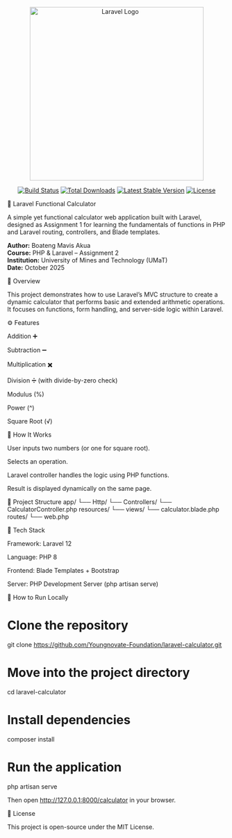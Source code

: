 <p align="center"><a href="https://laravel.com" target="_blank"><img src="https://raw.githubusercontent.com/laravel/art/master/logo-lockup/5%20SVG/2%20CMYK/1%20Full%20Color/laravel-logolockup-cmyk-red.svg" width="400" alt="Laravel Logo"></a></p>

<p align="center">
<a href="https://github.com/laravel/framework/actions"><img src="https://github.com/laravel/framework/workflows/tests/badge.svg" alt="Build Status"></a>
<a href="https://packagist.org/packages/laravel/framework"><img src="https://img.shields.io/packagist/dt/laravel/framework" alt="Total Downloads"></a>
<a href="https://packagist.org/packages/laravel/framework"><img src="https://img.shields.io/packagist/v/laravel/framework" alt="Latest Stable Version"></a>
<a href="https://packagist.org/packages/laravel/framework"><img src="https://img.shields.io/packagist/l/laravel/framework" alt="License"></a>
</p>

🧮 Laravel Functional Calculator

A simple yet functional calculator web application built with Laravel, designed as Assignment 1 for learning the fundamentals of functions in PHP and Laravel routing, controllers, and Blade templates.

**Author:** Boateng Mavis Akua  
**Course:** PHP & Laravel – Assignment 2  
**Institution:** University of Mines and Technology (UMaT)  
**Date:** October 2025 


🚀 Overview

This project demonstrates how to use Laravel’s MVC structure to create a dynamic calculator that performs basic and extended arithmetic operations.
It focuses on functions, form handling, and server-side logic within Laravel.

⚙️ Features

Addition ➕

Subtraction ➖

Multiplication ✖️

Division ➗ (with divide-by-zero check)

Modulus (%)

Power (^)

Square Root (√)

🧩 How It Works

User inputs two numbers (or one for square root).

Selects an operation.

Laravel controller handles the logic using PHP functions.

Result is displayed dynamically on the same page.

📂 Project Structure
app/
 └── Http/
     └── Controllers/
         └── CalculatorController.php
resources/
 └── views/
     └── calculator.blade.php
routes/
 └── web.php

🧰 Tech Stack

Framework: Laravel 12

Language: PHP 8

Frontend: Blade Templates + Bootstrap

Server: PHP Development Server (php artisan serve)

🧪 How to Run Locally
# Clone the repository
git clone https://github.com/Youngnovate-Foundation/laravel-calculator.git

# Move into the project directory
cd laravel-calculator

# Install dependencies
composer install

# Run the application
php artisan serve


Then open http://127.0.0.1:8000/calculator
 in your browser. 

🪪 License

This project is open-source under the MIT License.